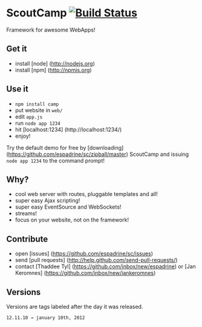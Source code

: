 # ScoutCamp [![Build Status](https://img.shields.io/travis/espadrine/sc.svg)](https://travis-ci.org/espadrine/sc)

Framework for awesome WebApps!

## Get it

- install [node] (http://nodejs.org)
- install [npm] (http://npmjs.org)

## Use it

- `npm install camp`
- put website in `web/`
- edit `app.js`
- run `node app 1234`
- hit [localhost:1234] (http://localhost:1234/)
- enjoy!

Try the default demo for free by
[downloading] (https://github.com/espadrine/sc/zipball/master) ScoutCamp and
issuing `node app 1234` to the command prompt!

## Why?

- cool web server with routes, pluggable templates and all!
- super easy Ajax scripting!
- super easy EventSource and WebSockets!
- streams!
- focus on your website, not on the framework!

## Contribute

- open [issues] (https://github.com/espadrine/sc/issues)
- send [pull requests] (http://help.github.com/send-pull-requests/)
- contact [Thaddee Tyl] (https://github.com/inbox/new/espadrine) or [Jan Keromnes] (https://github.com/inbox/new/jankeromnes)

## Versions

Versions are tags labeled after the day it was released.

    12.11.10 → january 10th, 2012

